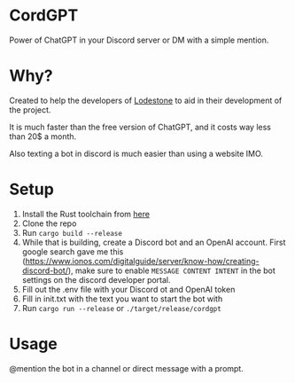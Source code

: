 # CordGPT

Power of ChatGPT in your Discord server or DM with a simple mention.

# Why?

Created to help the developers of [Lodestone](https://github.com/Lodestone-Team)
to aid in their development of the project.

It is much faster than the free version of ChatGPT, and it costs way less than
20$ a month.

Also texting a bot in discord is much easier than using a website IMO.

# Setup

1. Install the Rust toolchain from
   [here](https://www.rust-lang.org/tools/install)
2. Clone the repo
3. Run `cargo build --release`
4. While that is building, create a Discord bot and an OpenAI account. First
   google search gave me this
   (https://www.ionos.com/digitalguide/server/know-how/creating-discord-bot/),
   make sure to enable `MESSAGE CONTENT INTENT` in the bot settings on the discord developer portal.
5. Fill out the .env file with your Discord ot and OpenAI token
6. Fill in init.txt with the text you want to start the bot with
7. Run `cargo run --release` or `./target/release/cordgpt`

# Usage

@mention the bot in a channel or direct message with a prompt.